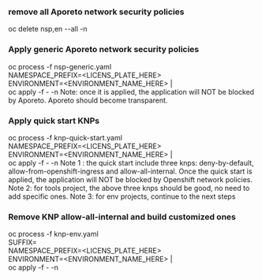 
### remove all Aporeto network security policies  
oc delete nsp,en --all -n <namespace>

### Apply generic Aporeto network security policies
oc process -f nsp-generic.yaml \
    NAMESPACE_PREFIX=<LICENS_PLATE_HERE> \
    ENVIRONMENT=<ENVIRONMENT_NAME_HERE> | \
    oc apply -f - -n <namespace>
Note: once it is applied, the application will NOT be blocked by Aporeto. Aporeto should become transparent.

### Apply quick start KNPs
oc process -f knp-quick-start.yaml \
    NAMESPACE_PREFIX=<LICENS_PLATE_HERE> \
    ENVIRONMENT=<ENVIRONMENT_NAME_HERE> | \
    oc apply -f - -n <namespace>
Note 1 : the quick start include three knps: deny-by-default, allow-from-openshift-ingress and allow-all-internal. Once the quick start is applied, the application will NOT be blocked by Openshift network policies.
Note 2: for tools project, the above three knps should be good, no need to add specific ones. 
Note 3: for env projects, continue to the next steps

### Remove KNP allow-all-internal and build customized ones
oc process -f knp-env.yaml \
    SUFFIX=<suffix> \
    NAMESPACE_PREFIX=<LICENS_PLATE_HERE> \
    ENVIRONMENT=<ENVIRONMENT_NAME_HERE> | \
    oc apply -f - -n <namespace>
    